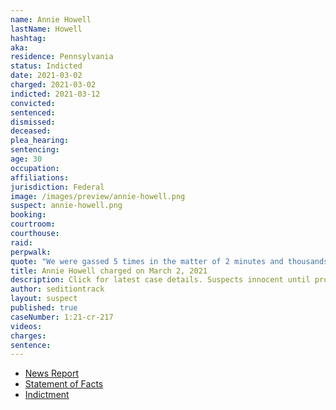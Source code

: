 ```yaml
---
name: Annie Howell
lastName: Howell
hashtag:
aka:
residence: Pennsylvania
status: Indicted
date: 2021-03-02
charged: 2021-03-02
indicted: 2021-03-12
convicted: 
sentenced: 
dismissed: 
deceased:
plea_hearing:
sentencing:
age: 30
occupation:
affiliations:
jurisdiction: Federal
image: /images/preview/annie-howell.png
suspect: annie-howell.png
booking:
courtroom:
courthouse:
raid:
perpwalk:
quote: "We were gassed 5 times in the matter of 2 minutes and thousands fell to their feet and we couldn’t see or breathe"
title: Annie Howell charged on March 2, 2021
description: Click for latest case details. Suspects innocent until proven guilty.
author: seditiontrack
layout: suspect
published: true
caseNumber: 1:21-cr-217
videos:
charges:
sentence:
---
```

- [News Report](https://whyy.org/articles/fbi-says-luzerne-county-woman-filmed-inside-capitol-on-jan-6/)
- [Statement of Facts](https://www.justice.gov/usao-dc/case-multi-defendant/file/1378871/download)
- [Indictment](https://www.justice.gov/usao-dc/case-multi-defendant/file/1378861/download)
